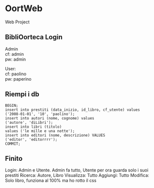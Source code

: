 # OortWeb
Web Project

## BibliOorteca Login
Admin   
cf: admin  
pw: admin

User:    
cf: paolino  
pw: paperino

## Riempi i db
    BEGIN;
    insert into prestiti (data_inizio, id_libro, cf_utente) values
    ('2008-01-01', '10', 'paolino');
    insert into autori (nome, cognome) values
    ('autore', 'diLibri');
    insert into libri (titolo)
    values ('le mille e una notte');
    insert into editori (nome, descrizione) VALUES
    ('editor', 'editorrrr');
    COMMIT;
    
## Finito
Login: Admin e Utente. Admin fa tutto, Utente per ora guarda solo i suoi prestiti
Ricerca: Autore, Libro
Visualizza: Tutto
Aggiungi: Tutto
Modifica: Solo libro, funziona al 100% ma ho rotto il css